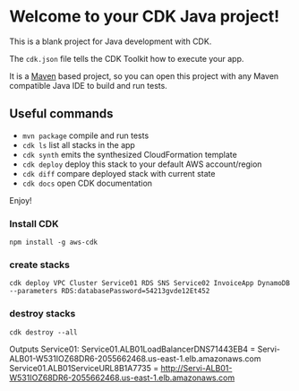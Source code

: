 # Welcome to your CDK Java project!

This is a blank project for Java development with CDK.

The `cdk.json` file tells the CDK Toolkit how to execute your app.

It is a [Maven](https://maven.apache.org/) based project, so you can open this project with any Maven compatible Java IDE to build and run tests.

## Useful commands

 * `mvn package`     compile and run tests
 * `cdk ls`          list all stacks in the app
 * `cdk synth`       emits the synthesized CloudFormation template
 * `cdk deploy`      deploy this stack to your default AWS account/region
 * `cdk diff`        compare deployed stack with current state
 * `cdk docs`        open CDK documentation

Enjoy!

### Install CDK  
```shell
npm install -g aws-cdk
```

### create stacks  
```shell
cdk deploy VPC Cluster Service01 RDS SNS Service02 InvoiceApp DynamoDB --parameters RDS:databasePassword=54213gvde12Et452
```

### destroy stacks
```shell
cdk destroy --all
```

Outputs Service01:
Service01.ALB01LoadBalancerDNS71443EB4 = Servi-ALB01-W531IOZ68DR6-2055662468.us-east-1.elb.amazonaws.com
Service01.ALB01ServiceURL8B1A7735 = http://Servi-ALB01-W531IOZ68DR6-2055662468.us-east-1.elb.amazonaws.com
